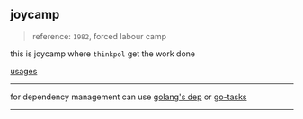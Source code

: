 ## joycamp

> reference: `1982`, forced labour camp

this is joycamp where `thinkpol` get the work done

[usages](./docs/usage.md)

---

for dependency management can use [golang's dep](#) or [go-tasks](./go-tasks)

---



